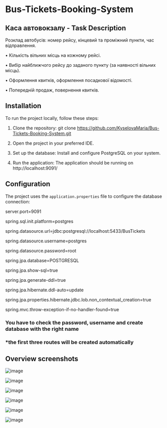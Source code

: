 # Bus-Tickets-Booking-System

## Каса автовокзалу - Task Description

Розклад автобусів: номер рейсу, кінцевий та проміжний пункти, час відправлення.

• Кількість вільних місць на кожному рейсі.

• Вибір найближчого рейсу до заданого пункту (за наявності вільних місць).

• Оформлення квитків, оформлення посадкової відомості.

• Попередній продаж, повернення квитків.

## Installation

To run the project locally, follow these steps:

1. Clone the repository: git clone https://github.com/KyselovaMaria/Bus-Tickets-Booking-System.git
  
2. Open the project in your preferred IDE.

3. Set up the database: Install and configure PostgreSQL on your system.

4. Run the application: The application should be running on http://localhost:9091/


## Configuration
The project uses the `application.properties` file to configure the database connection:

server.port=9091


spring.sql.init.platform=postgres

spring.datasource.url=jdbc:postgresql://localhost:5433/BusTickets

spring.datasource.username=postgres

spring.datasource.password=root


spring.jpa.database=POSTGRESQL

spring.jpa.show-sql=true

spring.jpa.generate-ddl=true

spring.jpa.hibernate.ddl-auto=update

spring.jpa.properties.hibernate.jdbc.lob.non_contextual_creation=true

spring.mvc.throw-exception-if-no-handler-found=true


### You have to check the password, username and create database with the right name
### *the first three routes will be created automatically



## Overview screenshots

![image](https://github.com/KyselovaMaria/Bus-Tickets-Booking-System/assets/88087036/552e85da-1948-48cb-b9ea-3ef9b80725a8)


![image](https://github.com/KyselovaMaria/Bus-Tickets-Booking-System/assets/88087036/c13d84f5-0e86-4aef-9aff-c129ac1ccac5)


![image](https://github.com/KyselovaMaria/Bus-Tickets-Booking-System/assets/88087036/8af96a1d-7aeb-4287-b7cc-45311d827edc)


![image](https://github.com/KyselovaMaria/Bus-Tickets-Booking-System/assets/88087036/315e8ec8-a3f4-46da-a257-d3176eeabeb2)


![image](https://github.com/KyselovaMaria/Bus-Tickets-Booking-System/assets/88087036/6f14ef9f-a5a2-4a61-9cab-c68c55ab7294)


![image](https://github.com/KyselovaMaria/Bus-Tickets-Booking-System/assets/88087036/8a077991-c3f6-4fe0-b950-17b497023005)

